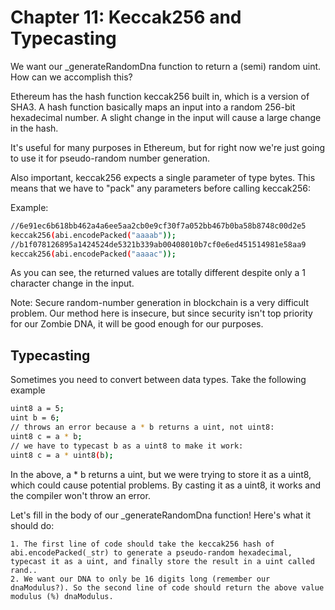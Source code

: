 # Chapter 11: Keccak256 and Typecasting

We want our \_generateRandomDna function to return a (semi) random uint. How can we accomplish this?

Ethereum has the hash function keccak256 built in, which is a version of SHA3. A hash function basically maps an input into a random 256-bit hexadecimal number. A slight change in the input will cause a large change in the hash.

It's useful for many purposes in Ethereum, but for right now we're just going to use it for pseudo-random number generation.

Also important, keccak256 expects a single parameter of type bytes. This means that we have to "pack" any parameters before calling keccak256:

Example:

```bash
//6e91ec6b618bb462a4a6ee5aa2cb0e9cf30f7a052bb467b0ba58b8748c00d2e5
keccak256(abi.encodePacked("aaaab"));
//b1f078126895a1424524de5321b339ab00408010b7cf0e6ed451514981e58aa9
keccak256(abi.encodePacked("aaaac"));
```

As you can see, the returned values are totally different despite only a 1 character change in the input.

Note: Secure random-number generation in blockchain is a very difficult problem. Our method here is insecure, but since security isn't top priority for our Zombie DNA, it will be good enough for our purposes.

## Typecasting

Sometimes you need to convert between data types. Take the following example

```bash
uint8 a = 5;
uint b = 6;
// throws an error because a * b returns a uint, not uint8:
uint8 c = a * b;
// we have to typecast b as a uint8 to make it work:
uint8 c = a * uint8(b);
```

In the above, a \* b returns a uint, but we were trying to store it as a uint8, which could cause potential problems. By casting it as a uint8, it works and the compiler won't throw an error.

Let's fill in the body of our \_generateRandomDna function! Here's what it should do:

    1. The first line of code should take the keccak256 hash of abi.encodePacked(_str) to generate a pseudo-random hexadecimal, typecast it as a uint, and finally store the result in a uint called rand..
    2. We want our DNA to only be 16 digits long (remember our dnaModulus?). So the second line of code should return the above value modulus (%) dnaModulus.
